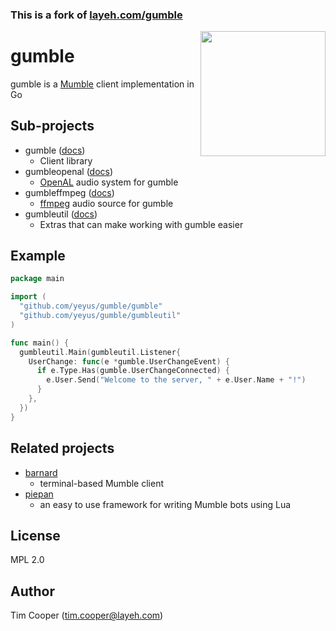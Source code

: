 ### This is a fork of [layeh.com/gumble](https://github.com/layeh/gumble)

<img src="misc/gumble.svg" width="200" align="right">

# gumble

gumble is a [Mumble](https://mumble.info/) client implementation in Go

## Sub-projects

- gumble ([docs](https://pkg.go.dev/github.com/yeyus/gumble/gumble))
    - Client library
- gumbleopenal ([docs](https://pkg.go.dev/github.com/yeyus/gumble/gumbleopenal))
    - [OpenAL](http://kcat.strangesoft.net/openal.html) audio system for gumble
- gumbleffmpeg ([docs](https://pkg.go.dev/github.com/yeyus/gumble/gumbleffmpeg))
    - [ffmpeg](https://www.ffmpeg.org/) audio source for gumble
- gumbleutil ([docs](https://pkg.go.dev/github.com/yeyus/gumble/gumbleutil))
    - Extras that can make working with gumble easier

## Example

```go
package main

import (
  "github.com/yeyus/gumble/gumble"
  "github.com/yeyus/gumble/gumbleutil"
)

func main() {
  gumbleutil.Main(gumbleutil.Listener{
    UserChange: func(e *gumble.UserChangeEvent) {
      if e.Type.Has(gumble.UserChangeConnected) {
        e.User.Send("Welcome to the server, " + e.User.Name + "!")
      }
    },
  })
}
```

## Related projects

- [barnard](https://layeh.com/barnard)
    - terminal-based Mumble client
- [piepan](https://layeh.com/piepan)
    - an easy to use framework for writing Mumble bots using Lua

## License

MPL 2.0

## Author

Tim Cooper (<tim.cooper@layeh.com>)
